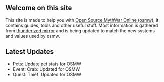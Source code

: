 ## Welcome on this site

This site is made to help you with [Open Source MythWar Online (osmw)](https://www.osmw.net), it contains guides, tools and other useful stuff. Most information is gathered from [thunderized mirror](https://thunderized.luigi311.com) and is being updated to match the new systems and values used by osmw.


## Latest Updates

- Pets: Update pet stats for OSMW
- Event: Crab: Updated for OSMW
- Quest: Thief: Updated for OSMW
